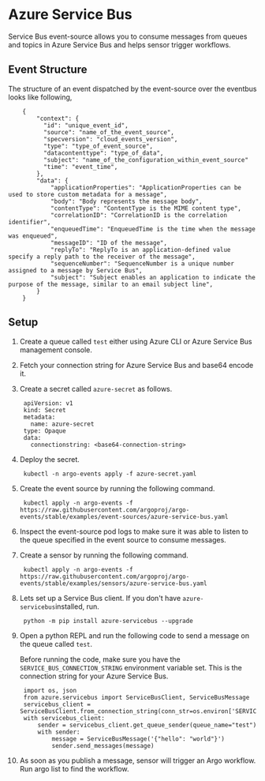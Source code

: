 # Azure Service Bus

Service Bus event-source allows you to consume messages from queues and topics in Azure Service Bus and helps sensor trigger workflows.

## Event Structure

The structure of an event dispatched by the event-source over the eventbus looks like following,

        {
            "context": {
              "id": "unique_event_id",
              "source": "name_of_the_event_source",
              "specversion": "cloud_events_version",
              "type": "type_of_event_source",
              "datacontenttype": "type_of_data",
              "subject": "name_of_the_configuration_within_event_source"
              "time": "event_time",
            },
            "data": {
                "applicationProperties": "ApplicationProperties can be used to store custom metadata for a message",
                "body": "Body represents the message body",
                "contentType": "ContentType is the MIME content type",
                "correlationID": "CorrelationID is the correlation identifier",
                "enqueuedTime": "EnqueuedTime is the time when the message was enqueued",
                "messageID": "ID of the message",
                "replyTo": "ReplyTo is an application-defined value specify a reply path to the receiver of the message",
                "sequenceNumber": "SequenceNumber is a unique number assigned to a message by Service Bus",
                "subject": "Subject enables an application to indicate the purpose of the message, similar to an email subject line",
            }
        }

## Setup

1. Create a queue called `test` either using Azure CLI or Azure Service Bus management console.

1. Fetch your connection string for Azure Service Bus and base64 encode it.

1. Create a secret called `azure-secret` as follows.

        apiVersion: v1
        kind: Secret
        metadata:
          name: azure-secret
        type: Opaque
        data:
          connectionstring: <base64-connection-string>

1. Deploy the secret.

        kubectl -n argo-events apply -f azure-secret.yaml

1. Create the event source by running the following command.

        kubectl apply -n argo-events -f https://raw.githubusercontent.com/argoproj/argo-events/stable/examples/event-sources/azure-service-bus.yaml

1. Inspect the event-source pod logs to make sure it was able to listen to the queue specified in the event source to consume messages.

1. Create a sensor by running the following command.

        kubectl apply -n argo-events -f https://raw.githubusercontent.com/argoproj/argo-events/stable/examples/sensors/azure-service-bus.yaml

1. Lets set up a Service Bus client. If you don't have `azure-servicebus`installed, run.

        python -m pip install azure-servicebus --upgrade

1. Open a python REPL and run the following code to send a message on the queue called `test`.

    Before running the code, make sure you have the `SERVICE_BUS_CONNECTION_STRING` environment variable set.
    This is the connection string for your Azure Service Bus.

        import os, json
        from azure.servicebus import ServiceBusClient, ServiceBusMessage
        servicebus_client = ServiceBusClient.from_connection_string(conn_str=os.environ['SERVICE_BUS_CONNECTION_STRING'])
        with servicebus_client:
            sender = servicebus_client.get_queue_sender(queue_name="test")
            with sender:
                message = ServiceBusMessage('{"hello": "world"}')
                sender.send_messages(message)

2. As soon as you publish a message, sensor will trigger an Argo workflow. Run argo list to find the workflow.
